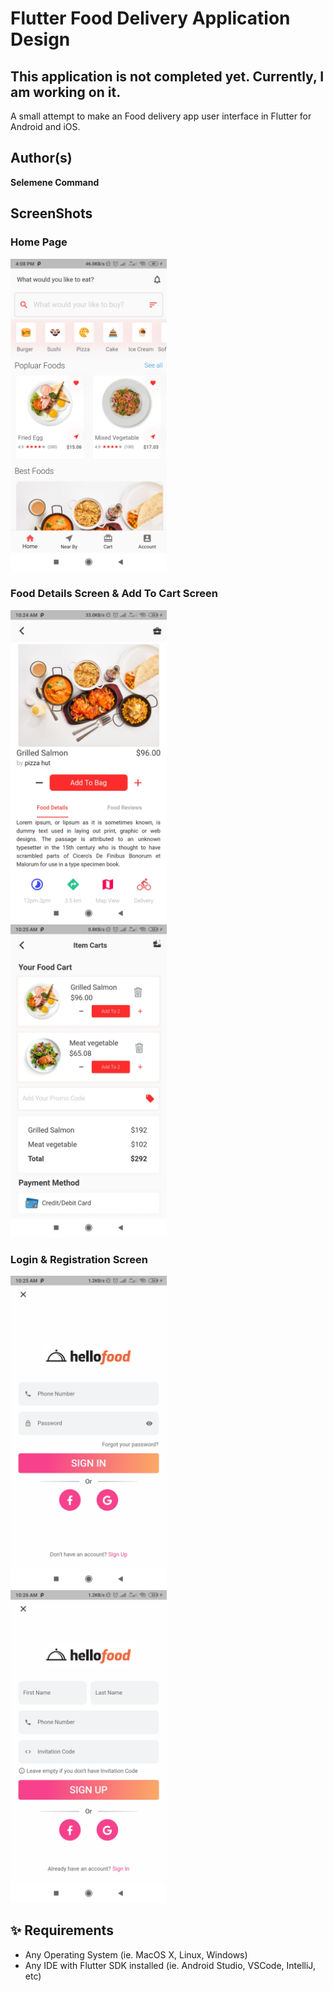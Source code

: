 # Flutter Food Delivery Application Design

## This application is not completed yet. Currently, I am working on it.

A small attempt to make an Food delivery app user interface in Flutter for Android and iOS.

## Author(s)

**Selemene Command**

## ScreenShots

### Home Page

<img src="screens/home_screen.jpg" height="500em" />

### Food Details Screen & Add To Cart Screen

<img src="screens/detail_screen.jpg" height="500em" /> &nbsp;&nbsp;&nbsp;&nbsp; <img src="screens/add_to_cart_screen.jpg" height="500em" />

### Login & Registration Screen

<img src="screens/login_screen.jpg" height="500em" />&nbsp;&nbsp;&nbsp;&nbsp; <img src="screens/signin_scren.jpg" height="500em" />

## ✨ Requirements

- Any Operating System (ie. MacOS X, Linux, Windows)
- Any IDE with Flutter SDK installed (ie. Android Studio, VSCode, IntelliJ, etc)
